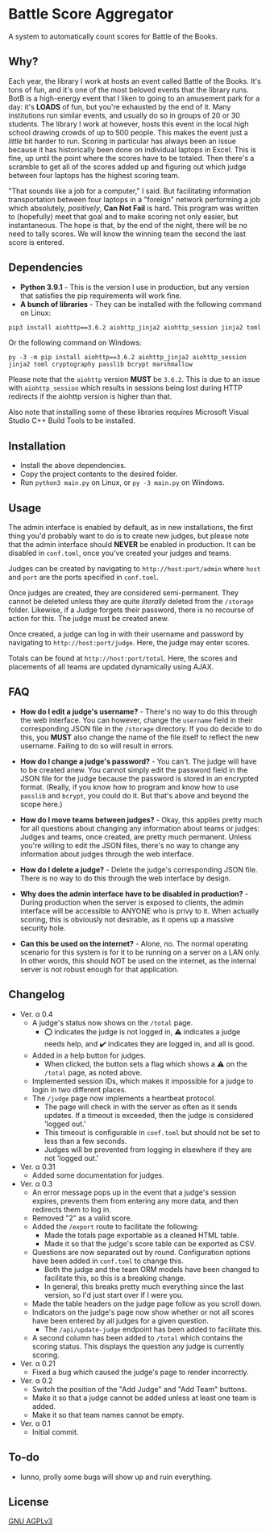 # Battle Score Aggregator
A system to automatically count scores for Battle of the Books.

## Why?
Each year, the library I work at hosts an event called Battle of the Books. It's tons of fun, and it's one of the most beloved events that the library runs. BotB is a high-energy event that I liken to going to an amusement park for a day: it's **LOADS** of fun, but you're exhausted by the end of it. Many institutions run similar events, and usually do so in groups of 20 or 30 students. The library I work at however, hosts this event in the local high school drawing crowds of up to 500 people. This makes the event just a *little* bit harder to run. Scoring in particular has always been an issue because it has historically been done on individual laptops in Excel. This is fine, up until the point where the scores have to be totaled. Then there's a scramble to get all of the scores added up and figuring out which judge between four laptops has the highest scoring team.

"That sounds like a job for a computer," I said. But facilitating information transportation between four laptops in a "foreign" network performing a job which absolutely, *positively*, **Can Not Fail** is hard. This program was written to (hopefully) meet that goal and to make scoring not only easier, but instantaneous. The hope is that, by the end of the night, there will be no need to tally scores. We will know the winning team the second the last score is entered.

## Dependencies
* **Python 3.9.1** - This is the version I use in production, but any version that satisfies the pip requirements will work fine.
* **A bunch of libraries** - They can be installed with the following command on Linux:
```bash
pip3 install aiohttp==3.6.2 aiohttp_jinja2 aiohttp_session jinja2 toml cryptography passlib bcrypt marshmallow
```
Or the following command on Windows:
```batch
py -3 -m pip install aiohttp==3.6.2 aiohttp_jinja2 aiohttp_session jinja2 toml cryptography passlib bcrypt marshmallow
```

Please note that the `aiohttp` version __MUST__ be `3.6.2`. This is due to an issue with `aiohttp_session` which results in sessions being lost during HTTP redirects if the aiohttp version is higher than that.

Also note that installing some of these libraries requires Microsoft Visual Studio C++ Build Tools to be installed.

## Installation
* Install the above dependencies.
* Copy the project contents to the desired folder.
* Run `python3 main.py` on Linux, or `py -3 main.py` on Windows.

## Usage
The admin interface is enabled by default, as in new installations, the first thing you'd probably want to do is to create new judges, but please note that the admin interface should **NEVER** be enabled in production. It can be disabled in `conf.toml`, once you've created your judges and teams.

Judges can be created by navigating to `http://host:port/admin` where `host` and `port` are the ports specified in `conf.toml`.

Once judges are created, they are considered semi-permanent. They cannot be deleted unless they are quite *literally* deleted from the `/storage` folder. Likewise, if a Judge forgets their password, there is no recourse of action for this. The judge must be created anew.

Once created, a judge can log in with their username and password by navigating to `http://host:port/judge`. Here, the judge may enter scores.

Totals can be found at `http://host:port/total`. Here, the scores and placements of all teams are updated dynamically using AJAX.

## FAQ
- **How do I edit a judge's username?** - There's no way to do this through the web interface. You can however, change the `username` field in their corresponding JSON file in the `/storage` directory. If you do decide to do this, you **MUST** also change the name of the file itself to reflect the new username. Failing to do so will result in errors.

- **How do I change a judge's password?** - You can't. The judge will have to be created anew. You cannot simply edit the password field in the JSON file for the judge because the password is stored in an encrypted format. (Really, if you know how to program and know how to use `passlib` and `bcrypt`, you could do it. But that's above and beyond the scope here.)

- **How do I move teams between judges?** - Okay, this applies pretty much for all questions about changing any information about teams or judges: Judges and teams, once created, are pretty much permanent. Unless you're willing to edit the JSON files, there's no way to change any information about judges through the web interface.

- **How do I delete a judge?** - Delete the judge's corresponding JSON file. There is no way to do this through the web interface by design.

- **Why does the admin interface have to be disabled in production?** - During production when the server is exposed to clients, the admin interface will be accessible to ANYONE who is privy to it. When actually scoring, this is obviously not desirable, as it opens up a massive security hole.

- **Can this be used on the internet?** - Alone, no. The normal operating scenario for this system is for it to be running on a server on a LAN only. In other words, this should NOT be used on the internet, as the internal server is not robust enough for that application.

## Changelog
* Ver. α 0.4
  - A judge's status now shows on the `/total` page.
    - ⭕ indicates the judge is not logged in, ⚠️ indicates a judge needs help, and ✔️ indicates they are logged in, and all is good.
  - Added in a help button for judges.
    - When clicked, the button sets a flag which shows a ⚠️ on the `/total` page, as noted above.
  - Implemented session IDs, which makes it impossible for a judge to login in two different places.
  - The `/judge` page now implements a heartbeat protocol.
    - The page will check in with the server as often as it sends updates. If a timeout is exceeded, then the judge is considered 'logged out.'
    - This timeout is configurable in `conf.toml` but should not be set to less than a few seconds.
    - Judges will be prevented from logging in elsewhere if they are not 'logged out.'
* Ver. α 0.31
  - Added some documentation for judges.
* Ver. α 0.3
  - An error message pops up in the event that a judge's session expires, prevents them from entering any more data, and then redirects them to log in.
  - Removed "2" as a valid score.
  - Added the `/export` route to facilitate the following:
    - Made the totals page exportable as a cleaned HTML table.
    - Made it so that the judge's score table can be exported as CSV.
  - Questions are now separated out by round. Configuration options have been added in `conf.toml` to change this.
    - Both the judge and the team ORM models have been changed to facilitate this, so this is a breaking change.
    - In general, this breaks pretty much everything since the last version, so I'd just start over if I were you.
  - Made the table headers on the judge page follow as you scroll down.
  - Indicators on the judge's page now show whether or not all scores have been entered by all judges for a given question.
    - The `/api/update-judge` endpoint has been added to facilitate this.
  - A second column has been added to `/total` which contains the scoring status. This displays the question any judge is currently scoring.
* Ver. α 0.21
  - Fixed a bug which caused the judge's page to render incorrectly.
* Ver. α 0.2
  - Switch the position of the "Add Judge" and "Add Team" buttons.
  - Make it so that a judge cannot be added unless at least one team is added.
  - Make it so that team names cannot be empty.
* Ver. α 0.1
  - Initial commit.

## To-do
- Iunno, prolly some bugs will show up and ruin everything.


## License
[GNU AGPLv3](https://choosealicense.com/licenses/agpl-3.0/)
